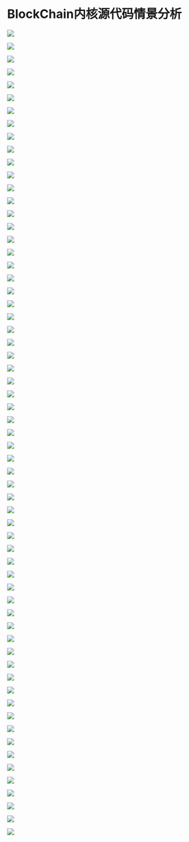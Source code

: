 # BlockChain内核源代码情景分析

![](https://i.imgur.com/wWp0Vqd.png)


![](https://i.imgur.com/c21Av9n.png)


![](https://i.imgur.com/7kXsHLP.png)

![](https://i.imgur.com/Su10MJf.png)

![](https://i.imgur.com/iBaEtOI.png)

![](https://i.imgur.com/QrxUToO.png)

![](https://i.imgur.com/psnholl.png)

![](https://i.imgur.com/RF0Zo4u.png)

![](https://i.imgur.com/7lcJ9uo.png)

![](https://i.imgur.com/KdU509L.png)

![](https://i.imgur.com/CUKT1CD.png)

![](https://i.imgur.com/8XLJ4oH.png)

![](https://i.imgur.com/jyEoBf7.png)

![](https://i.imgur.com/5Gv5cnA.png)

![](https://i.imgur.com/yX4Jfix.png)

![](https://i.imgur.com/IgIIvLg.png)

![](https://i.imgur.com/UC7PHwR.png)

![](https://i.imgur.com/kvuqJXH.png)

![](https://i.imgur.com/PHQBk1V.png)

![](https://i.imgur.com/r43wZ5U.png)

![](https://i.imgur.com/bIwgK0p.png)

![](https://i.imgur.com/qZUGhdk.png)

![](https://i.imgur.com/HvoWDO8.png)

![](https://i.imgur.com/EaQoaba.png)

![](https://i.imgur.com/BbgvNKL.png)

![](https://i.imgur.com/elGua3W.png)


![](https://i.imgur.com/9QdYJiG.png)

![](https://i.imgur.com/yVKvTEC.png)

![](https://i.imgur.com/rOAndcl.png)

![](https://i.imgur.com/fO7RiqV.png)

![](https://i.imgur.com/1IEiXG2.png)

![](https://i.imgur.com/WXE76wD.png)

![](https://i.imgur.com/PAXtGu8.png)

![](https://i.imgur.com/Z3A6Mg8.png)

![](https://i.imgur.com/nZXC1AU.png)

![](https://i.imgur.com/k5YTwHb.png)

![](https://i.imgur.com/mmM06vZ.png)

![](https://i.imgur.com/69mnHQX.png)

![](https://i.imgur.com/nPHcACi.png)

![](https://i.imgur.com/xk9iZrE.png)

![](https://i.imgur.com/wWVmWUi.png)

![](https://i.imgur.com/I56zZHx.png)

![](https://i.imgur.com/Kcy5D4u.png)

![](https://i.imgur.com/OjM2O2J.png)

![](https://i.imgur.com/WZjORew.png)

![](https://i.imgur.com/OdoTHpZ.png)

![](https://i.imgur.com/cNALMc4.png)

![](https://i.imgur.com/uwsZooh.png)

![](https://i.imgur.com/8ZTZGl6.png)

![](https://i.imgur.com/5nGTp9X.png)

![](https://i.imgur.com/3OFnylt.png)

![](https://i.imgur.com/qsg6txR.png)

![](https://i.imgur.com/t4o8jcV.png)

![](https://i.imgur.com/LZfe2YX.png)

![](https://i.imgur.com/qrLk8gk.png)

![](https://i.imgur.com/qUyjJKw.png)

![](https://i.imgur.com/RnOQxZ4.png)

![](https://i.imgur.com/z2PPqmD.png)

![](https://i.imgur.com/SbKcrjj.png)

![](https://i.imgur.com/QTQQe7n.png)

![](https://i.imgur.com/AilM6Cl.png)

![](https://i.imgur.com/BRW3eD9.png)

![](https://i.imgur.com/dSx2BJN.png)